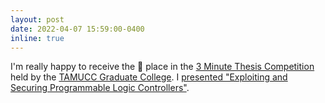 ```yaml
---
layout: post
date: 2022-04-07 15:59:00-0400
inline: true
---
```


I'm really happy to receive the :1st_place_medal: place in the <a href="https://threeminutethesis.uq.edu.au/" target="blank">3 Minute Thesis Competition</a> held by the <a href="https://twitter.com/TAMUCCGROW/status/1524506500009447424" target="blank">TAMUCC Graduate College</a>. I <a href="https://www.youtube.com/watch?v=h4VsS2T1RKk&t=2s" target="blank">presented "Exploiting and Securing Programmable Logic Controllers"</a>.